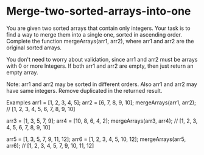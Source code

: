 # Merge-two-sorted-arrays-into-one

You are given two sorted arrays that contain only integers. Your task is to find a way to merge them into a single one, sorted in ascending order. Complete the function mergeArrays(arr1, arr2), where arr1 and arr2 are the original sorted arrays.

You don't need to worry about validation, since arr1 and arr2 must be arrays with 0 or more Integers. If both arr1 and arr2 are empty, then just return an empty array.

Note: arr1 and arr2 may be sorted in different orders. Also arr1 and arr2 may have same integers. Remove duplicated in the returned result.

Examples
arr1 = [1, 2, 3, 4, 5];
arr2 = [6, 7, 8, 9, 10];
mergeArrays(arr1, arr2);  // [1, 2, 3, 4, 5, 6, 7, 8, 9, 10]

arr3 = [1, 3, 5, 7, 9];
arr4 = [10, 8, 6, 4, 2];
mergeArrays(arr3, arr4);  // [1, 2, 3, 4, 5, 6, 7, 8, 9, 10]

arr5 = [1, 3, 5, 7, 9, 11, 12];
arr6 = [1, 2, 3, 4, 5, 10, 12];
mergeArrays(arr5, arr6);  // [1, 2, 3, 4, 5, 7, 9, 10, 11, 12]
